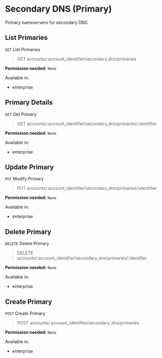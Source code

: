 # Secondary DNS (Primary)

Primary nameservers for secondary DNS

## List Primaries

`GET` List Primaries

> GET accounts/:account_identifier/secondary_dns/primaries

**Permission needed:** `None`

Available in:

* enterprise


## Primary Details

`GET` Get Primary

> GET accounts/:account_identifier/secondary_dns/primaries/:identifier

**Permission needed:** `None`

Available in:

* enterprise


## Update Primary

`PUT` Modify Primary

> PUT accounts/:account_identifier/secondary_dns/primaries/:identifier

**Permission needed:** `None`

Available in:

* enterprise


## Delete Primary

`DELETE` Delete Primary

> DELETE accounts/:account_identifier/secondary_dns/primaries/:identifier

**Permission needed:** `None`

Available in:

* enterprise


## Create Primary

`POST` Create Primary

> POST accounts/:account_identifier/secondary_dns/primaries

**Permission needed:** `None`

Available in:

* enterprise


